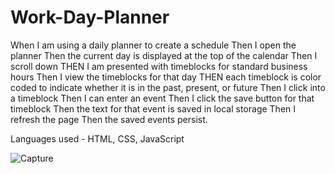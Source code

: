 # Work-Day-Planner

When I am using a daily planner to create a schedule
Then I open the planner
Then the current day is displayed at the top of the calendar
Then I scroll down
THEN I am presented with timeblocks for standard business hours
Then I view the timeblocks for that day
THEN each timeblock is color coded to indicate whether it is in the past, present, or future
Then I click into a timeblock
Then I can enter an event
Then I click the save button for that timeblock
Then the text for that event is saved in local storage
Then I refresh the page
Then the saved events persist.

Languages used - HTML, CSS, JavaScript


![Capture](https://user-images.githubusercontent.com/55901542/162391248-40310744-723d-4b41-9fb3-f9aff63f6bda.JPG)
